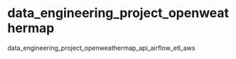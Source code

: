 # data_engineering_project_openweathermap
data_engineering_project_openweathermap_api_airflow_etl_aws
